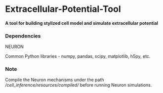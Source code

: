 # Extracellular-Potential-Tool
#### A tool for building stylized cell model and simulate extracellular potential


### Dependencies

NEURON

Common Python libraries - numpy, pandas, scipy, matplotlib, h5py, etc.


### Note
Compile the Neuron mechanisms under the path */cell_inference/resources/compiled/* before running Neuron simulations.
